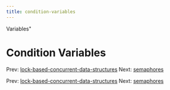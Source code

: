 ```yaml
---
title: condition-variables
---
```


Variables"

# Condition Variables

Prev:
[lock-based-concurrent-data-structures](lock-based-concurrent-data-structures.md)
Next: [semaphores](semaphores.md)

Prev:
[lock-based-concurrent-data-structures](lock-based-concurrent-data-structures.md)
Next: [semaphores](semaphores.md)
